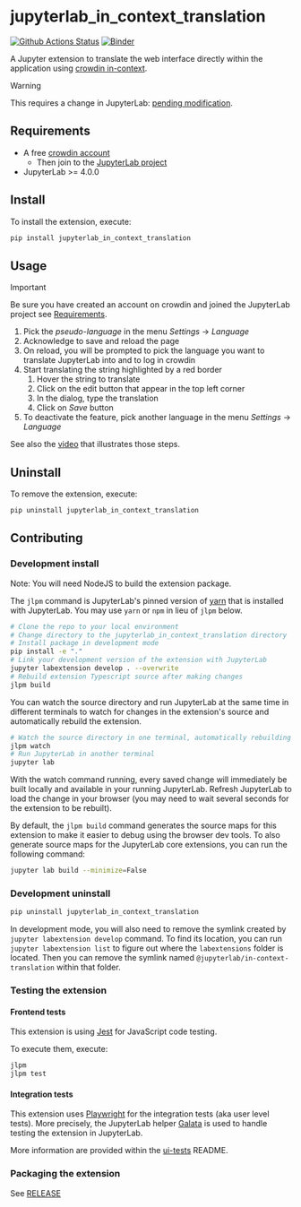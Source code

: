 # jupyterlab_in_context_translation

[![Github Actions Status](https://github.com/jupyterlab-contrib/in-context-translation/workflows/Build/badge.svg)](https://github.com/jupyterlab-contrib/in-context-translation/actions/workflows/build.yml)
[![Binder](https://mybinder.org/badge_logo.svg)](https://mybinder.org/v2/gh/jupyterlab-contrib/in-context-translation/main?urlpath=lab)

A Jupyter extension to translate the web interface directly within the application using [crowdin in-context](https://support.crowdin.com/in-context-localization).

> [!WARNING]
> This requires a change in JupyterLab: [pending modification](https://github.com/jupyterlab/jupyterlab_server/pull/456).

## Requirements

- A free [crowdin account](https://crowdin.com/)
  - Then join to the [JupyterLab project](https://crowdin.com/project/jupyterlab)
- JupyterLab >= 4.0.0

## Install

To install the extension, execute:

```bash
pip install jupyterlab_in_context_translation
```

## Usage

> [!IMPORTANT]
> Be sure you have created an account on crowdin and joined the JupyterLab project see [Requirements](#requirements).

1. Pick the _pseudo-language_ in the menu _Settings_ -> _Language_
1. Acknowledge to save and reload the page
1. On reload, you will be prompted to pick the language you want to translate JupyterLab into and to log in crowdin
1. Start translating the string highlighted by a red border
   1. Hover the string to translate
   1. Click on the edit button that appear in the top left corner
   1. In the dialog, type the translation
   1. Click on _Save_ button
1. To deactivate the feature, pick another language in the menu _Settings_ -> _Language_

See also the [video](./demo_in_context_translation.mp4) that illustrates
those steps.

## Uninstall

To remove the extension, execute:

```bash
pip uninstall jupyterlab_in_context_translation
```

## Contributing

### Development install

Note: You will need NodeJS to build the extension package.

The `jlpm` command is JupyterLab's pinned version of
[yarn](https://yarnpkg.com/) that is installed with JupyterLab. You may use
`yarn` or `npm` in lieu of `jlpm` below.

```bash
# Clone the repo to your local environment
# Change directory to the jupyterlab_in_context_translation directory
# Install package in development mode
pip install -e "."
# Link your development version of the extension with JupyterLab
jupyter labextension develop . --overwrite
# Rebuild extension Typescript source after making changes
jlpm build
```

You can watch the source directory and run JupyterLab at the same time in different terminals to watch for changes in the extension's source and automatically rebuild the extension.

```bash
# Watch the source directory in one terminal, automatically rebuilding when needed
jlpm watch
# Run JupyterLab in another terminal
jupyter lab
```

With the watch command running, every saved change will immediately be built locally and available in your running JupyterLab. Refresh JupyterLab to load the change in your browser (you may need to wait several seconds for the extension to be rebuilt).

By default, the `jlpm build` command generates the source maps for this extension to make it easier to debug using the browser dev tools. To also generate source maps for the JupyterLab core extensions, you can run the following command:

```bash
jupyter lab build --minimize=False
```

### Development uninstall

```bash
pip uninstall jupyterlab_in_context_translation
```

In development mode, you will also need to remove the symlink created by `jupyter labextension develop`
command. To find its location, you can run `jupyter labextension list` to figure out where the `labextensions`
folder is located. Then you can remove the symlink named `@jupyterlab/in-context-translation` within that folder.

### Testing the extension

#### Frontend tests

This extension is using [Jest](https://jestjs.io/) for JavaScript code testing.

To execute them, execute:

```sh
jlpm
jlpm test
```

#### Integration tests

This extension uses [Playwright](https://playwright.dev/docs/intro) for the integration tests (aka user level tests).
More precisely, the JupyterLab helper [Galata](https://github.com/jupyterlab/jupyterlab/tree/master/galata) is used to handle testing the extension in JupyterLab.

More information are provided within the [ui-tests](./ui-tests/README.md) README.

### Packaging the extension

See [RELEASE](RELEASE.md)
